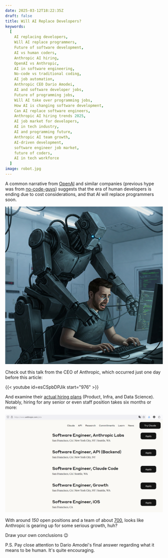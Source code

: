 ```yaml
---
date: 2025-03-12T18:22:35Z
draft: false
title: Will AI Replace Developers?
keywords:
  [
    AI replacing developers,
    Will AI replace programmers,
    Future of software development,
    AI vs human coders,
    Anthropic AI hiring,
    OpenAI vs Anthropic,
    AI in software engineering,
    No-code vs traditional coding,
    AI job automation,
    Anthropic CEO Dario Amodei,
    AI and software developer jobs,
    Future of programming jobs,
    Will AI take over programming jobs,
    How AI is changing software development,
    Can AI replace software engineers,
    Anthropic AI hiring trends 2025,
    AI job market for developers,
    AI in tech industry,
    AI and programming future,
    Anthropic AI team growth,
    AI-driven development,
    software engineer job market,
    future of coders,
    AI in tech workforce
  ]
image: robot.jpg
---
```


A common narrative from [OpenAI](https://openai.com/) and similar companies
(previous hype was from [no-code-guys](https://www.nocode.tech/)) suggests that
the era of human developers is ending due to cost considerations, and that AI
will replace programmers soon.

![AI vs. Human Coder](robot.jpg)

Check out this talk from the CEO of Anthropic, which occurred just one day
before this article:

{{< youtube id=esCSpbDPJik start="976" >}}

And examine their [actual hiring plans](https://www.anthropic.com/jobs)
(Product, Infra, and Data Science). Notably, hiring for any senior or even staff
position takes six months or more:

![vacancy](vacancy.png)

With around _150_ open positions and a team of about
[700](https://en.wikipedia.org/wiki/Anthropic), looks like Anthropic is gearing
up for some serious growth, huh?

Draw your own conclusions 😉

P.S. Pay close attention to Dario Amodei's final answer regarding what it means
to be human. It's quite encouraging.
